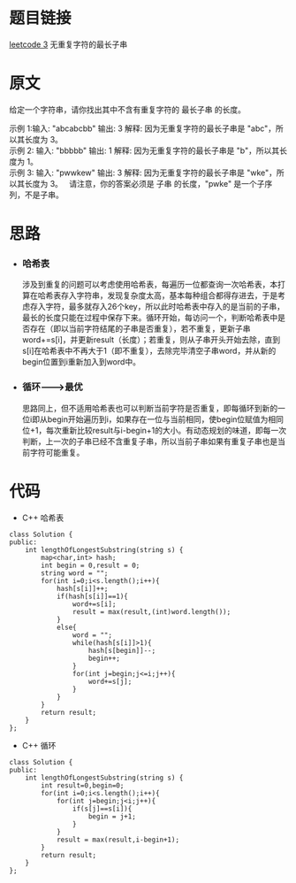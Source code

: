 # 题目链接
[leetcode 3](https://leetcode-cn.com/problems/longest-substring-without-repeating-characters/)  无重复字符的最长子串  

# 原文
给定一个字符串，请你找出其中不含有重复字符的 最长子串 的长度。

示例 1:输入: "abcabcbb"
输出: 3 
解释: 因为无重复字符的最长子串是 "abc"，所以其长度为 3。  
示例 2:
输入: "bbbbb"
输出: 1
解释: 因为无重复字符的最长子串是 "b"，所以其长度为 1。  
示例 3:
输入: "pwwkew"
输出: 3
解释: 因为无重复字符的最长子串是 "wke"，所以其长度为 3。
     请注意，你的答案必须是 子串 的长度，"pwke" 是一个子序列，不是子串。
# 思路
- ### **哈希表**
  涉及到重复的问题可以考虑使用哈希表，每遍历一位都查询一次哈希表，本打算在哈希表存入字符串，发现复杂度太高，基本每种组合都得存进去，于是考虑存入字符，最多就存入26个key，所以此时哈希表中存入的是当前的子串，最长的长度只能在过程中保存下来。循环开始，每访问一个，判断哈希表中是否存在（即以当前字符结尾的子串是否重复），若不重复，更新子串word+=s[i]，并更新result（长度）；若重复，则从子串开头开始去除，直到s[i]在哈希表中不再大于1（即不重复），去除完毕清空子串word，并从新的begin位置到i重新加入到word中。
- ### **循环**--->最优  
  思路同上，但不适用哈希表也可以判断当前字符是否重复，即每循环到新的一位i即从begin开始遍历到i，如果存在一位与当前相同，使begin位赋值为相同位+1，每次重新比较result与i-begin+1的大小。有动态规划的味道，即每一次判断，上一次的子串已经不含重复子串，所以当前子串如果有重复子串也是当前字符可能重复。


# 代码
- C++ 哈希表
```
class Solution {
public:
    int lengthOfLongestSubstring(string s) {
        map<char,int> hash;
        int begin = 0,result = 0;
        string word = "";
        for(int i=0;i<s.length();i++){
            hash[s[i]]++;
            if(hash[s[i]]==1){
                word+=s[i];
                result = max(result,(int)word.length());
            }
            else{
                word = "";
                while(hash[s[i]]>1){
                    hash[s[begin]]--;
                    begin++;
                }
                for(int j=begin;j<=i;j++){
                    word+=s[j];
                }
            }
        }
        return result;
    }
};
```
- C++ 循环
```
class Solution {
public:
    int lengthOfLongestSubstring(string s) {
        int result=0,begin=0;
        for(int i=0;i<s.length();i++){
            for(int j=begin;j<i;j++){
                if(s[j]==s[i]){
                    begin = j+1;
                }
            }
            result = max(result,i-begin+1);
        }
        return result;
    }
};
```